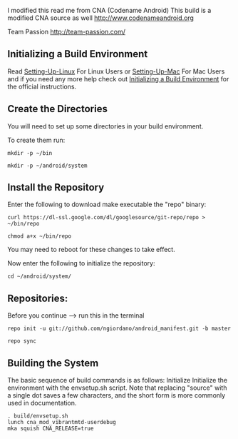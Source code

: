 I modified this read me from CNA (Codename Android)
This build is a modified CNA source as well
http://www.codenameandroid.org

Team Passion
http://team-passion.com/

Initializing a Build Environment
--------------------------

Read [Setting-Up-Linux](https://github.com/ngiordano/android_manifest/blob/master/Setting-Up-Linux.mkdn) For Linux Users or [Setting-Up-Mac](https://github.com/ngiordano/android_manifest/blob/master/Setting-Up-Mac.mkdn) For Mac Users and if you need any more help check out [Initializing a Build Environment](http://source.android.com/source/initializing.html) for the official instructions.


Create the Directories
----------------------

You will need to set up some directories in your build environment.

To create them run:

    mkdir -p ~/bin 

    mkdir -p ~/android/system 


Install the Repository
----------------------

Enter the following to download make executable the "repo" binary:

    curl https://dl-ssl.google.com/dl/googlesource/git-repo/repo > ~/bin/repo

    chmod a+x ~/bin/repo

You may need to reboot for these changes to take effect. 


Now enter the following to initialize the repository:

    cd ~/android/system/ 

Repositories:
---------------

Before you continue --> run this in the terminal

    repo init -u git://github.com/ngiordano/android_manifest.git -b master

    repo sync


Building the System
---------------

The basic sequence of build commands is as follows:
Initialize
Initialize the environment with the envsetup.sh script. Note that replacing "source" with a single dot saves a few characters, and the short form is more commonly used in documentation.


    . build/envsetup.sh
    lunch cna_mod_vibrantmtd-userdebug
    mka squish CNA_RELEASE=true
